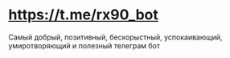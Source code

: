 # https://t.me/rx90_bot

Самый добрый, позитивный, бескорыстный, успокаивающий, умиротворяющий и полезный телеграм бот
